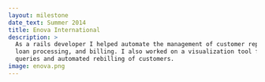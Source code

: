 ```yaml
---
layout: milestone
date_text: Summer 2014
title: Enova International
description: >
  As a rails developer I helped automate the management of customer reports,
  loan processing, and billing. I also worked on a visualization tool for SQL
  queries and automated rebilling of customers.
image: enova.png
---
```

